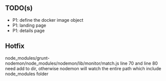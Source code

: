 
## TODO(s)
- P1: define the docker image object
- P1: landing page
- P1: details page

## Hotfix
node_modules/grunt-nodemon/node_modules/nodemon/lib/monitor/match.js
line 70 and line 80
need add to dir, otherwise nodemon will watch the entire path which include node_modules folder
